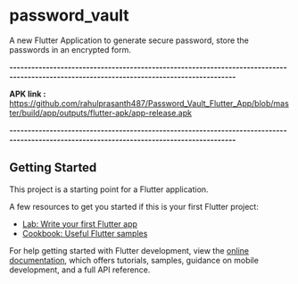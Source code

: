 # password_vault

A new Flutter Application to generate secure password, store the passwords in an encrypted form.

**------------------------------------------------------------------------------------------------------------------------------------------**

**APK link :** https://github.com/rahulprasanth487/Password_Vault_Flutter_App/blob/master/build/app/outputs/flutter-apk/app-release.apk

**------------------------------------------------------------------------------------------------------------------------------------------**

## Getting Started

This project is a starting point for a Flutter application.

A few resources to get you started if this is your first Flutter project:

- [Lab: Write your first Flutter app](https://docs.flutter.dev/get-started/codelab)
- [Cookbook: Useful Flutter samples](https://docs.flutter.dev/cookbook)

For help getting started with Flutter development, view the
[online documentation](https://docs.flutter.dev/), which offers tutorials,
samples, guidance on mobile development, and a full API reference.
